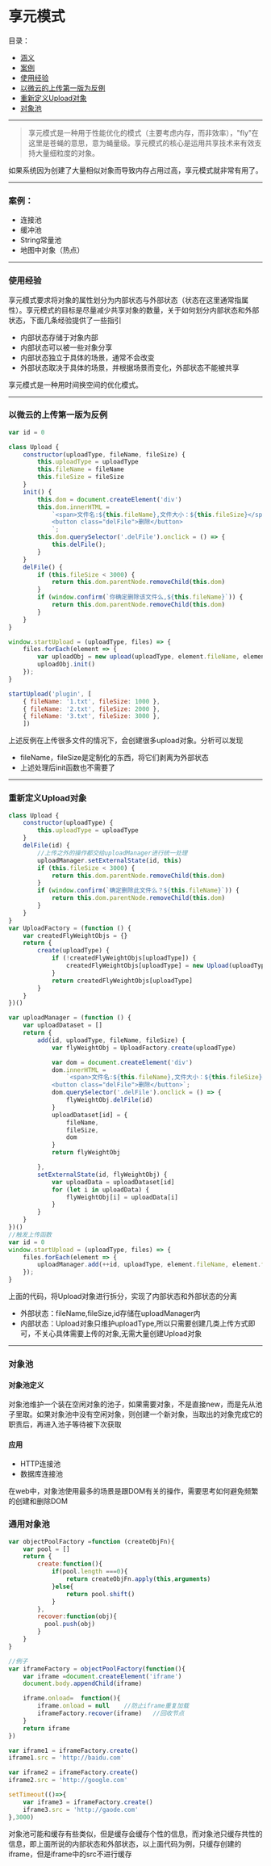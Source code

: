 # 享元模式
目录：
 - [涵义](#meaning)
 - [案例](#case)
 - [使用经验](#exp)
 - [以微云的上传第一版为反例](#bad)
 - [重新定义Upload对象](#good)
 - [对象池](#pool)

---

<span id='meaning'></span>
> 享元模式是一种用于性能优化的模式（主要考虑内存，而非效率），"fly"在这里是苍蝇的意思，意为蝇量级。享元模式的核心是运用共享技术来有效支持大量细粒度的对象。

如果系统因为创建了大量相似对象而导致内存占用过高，享元模式就非常有用了。

<span id='case'></span>

---

### 案例：
- 连接池
- 缓冲池
- String常量池
- 地图中对象（热点）

---

<span id='exp'></span>
### 使用经验
享元模式要求将对象的属性划分为内部状态与外部状态（状态在这里通常指属性）。享元模式的目标是尽量减少共享对象的数量，关于如何划分内部状态和外部状态，下面几条经验提供了一些指引
- 内部状态存储于对象内部
- 内部状态可以被一些对象分享
- 内部状态独立于具体的场景，通常不会改变
- 外部状态取决于具体的场景，并根据场景而变化，外部状态不能被共享

享元模式是一种用时间换空间的优化模式。

---

<span id='bad'></span>
### 以微云的上传第一版为反例
```js
var id = 0

class Upload {
    constructor(uploadType, fileName, fileSize) {
        this.uploadType = uploadType
        this.fileName = fileName
        this.fileSize = fileSize
    }
    init() {
        this.dom = document.createElement('div')
        this.dom.innerHTML =
            `<span>文件名:${this.fileName},文件大小：${this.fileSize}</span>
            <button class="delFile">删除</button>
            `;
        this.dom.querySelector('.delFile').onclick = () => {
            this.delFile();
        }
    }
    delFile() {
        if (this.fileSize < 3000) {
            return this.dom.parentNode.removeChild(this.dom)
        }
        if (window.confirm(`你确定删除该文件么,${this.fileName}`)) {
            return this.dom.parentNode.removeChild(this.dom)
        }
    }
}

window.startUpload = (uploadType, files) => {
    files.forEach(element => {
        var uploadObj = new upload(uploadType, element.fileName, element.fileSize);
        uploadObj.init()
    });
}

startUpload('plugin', [
    { fileName: '1.txt', fileSize: 1000 }, 
    { fileName: '2.txt', fileSize: 2000 }, 
    { fileName: '3.txt', fileSize: 3000 }, 
    ])
```

上述反例在上传很多文件的情况下，会创建很多upload对象。分析可以发现
- fileName，fileSize是定制化的东西，将它们剥离为外部状态
- 上述处理后init函数也不需要了

---

<span id='good'></span>
### 重新定义Upload对象
```js
class Upload {
    constructor(uploadType) {
        this.uploadType = uploadType
    }
    delFile(id) {
        //上传之外的操作都交给uploadManager进行统一处理
        uploadManager.setExternalState(id, this)
        if (this.fileSize < 3000) {
            return this.dom.parentNode.removeChild(this.dom)
        }
        if (window.confirm(`确定删除此文件么？${this.fileName}`)) {
            return this.dom.parentNode.removeChild(this.dom)
        }
    }
}
var UploadFactory = (function () {
    var createdFlyWeightObjs = {}
    return {
        create(uploadType) {
            if (!createdFlyWeightObjs[uploadType]) {
                createdFlyWeightObjs[uploadType] = new Upload(uploadType)
            }
            return createdFlyWeightObjs[uploadType]
        }
    }
})()

var uploadManager = (function () {
    var uploadDataset = []
    return {
        add(id, uploadType, fileName, fileSize) {
            var flyWeightObj = UploadFactory.create(uploadType)

            var dom = document.createElement('div')
            dom.innerHTML =
                `<span>文件名:${this.fileName},文件大小：${this.fileSize}</span>
            <button class="delFile">删除</button>`;
            dom.querySelector('.delFile').onclick = () => {
                flyWeightObj.delFile(id)
            }
            uploadDataset[id] = {
                fileName,
                fileSize,
                dom
            }
            return flyWeightObj

        },
        setExternalState(id, flyWeightObj) {
            var uploadData = uploadDataset[id]
            for (let i in uploadData) {
                flyWeightObj[i] = uploadData[i]
            }
        }
    }
})()
//触发上传函数
var id = 0
window.startUpload = (uploadType, files) => {
    files.forEach(element => {
        uploadManager.add(++id, uploadType, element.fileName, element.fileSize)
    });
}
```

上面的代码，将Upload对象进行拆分，实现了内部状态和外部状态的分离
- 外部状态：fileName,fileSize,id存储在uploadManager内
- 内部状态：Upload对象只维护uploadType,所以只需要创建几类上传方式即可，不关心具体需要上传的对象,无需大量创建Upload对象

---
<span id='pool'></span>
### 对象池

#### 对象池定义
对象池维护一个装在空闲对象的池子，如果需要对象，不是直接new，而是先从池子里取。如果对象池中没有空闲对象，则创建一个新对象，当取出的对象完成它的职责后，再进入池子等待被下次获取

#### 应用
- HTTP连接池
- 数据库连接池

在web中，对象池使用最多的场景是跟DOM有关的操作，需要思考如何避免频繁的创建和删除DOM

### 通用对象池
```js
var objectPoolFactory =function (createObjFn){
    var pool = []
    return {
        create:function(){
            if(pool.length ===0){
                return createObjFn.apply(this,arguments)
            }else{
                return pool.shift()
            }
        },
        recover:function(obj){
          pool.push(obj)  
        }
    }
}

//例子
var iframeFactory = objectPoolFactory(function(){
    var iframe =document.createElement('iframe')
    document.body.appendChild(iframe)

    iframe.onload=  function(){
        iframe.onload = null    //防止iframe重复加载
        iframeFactory.recover(iframe)   //回收节点
    }
    return iframe
})

var iframe1 = iframeFactory.create()
iframe1.src = 'http://baidu.com'

var iframe2 = iframeFactory.create()
iframe2.src = 'http://google.com'

setTimeout(()=>{
    var iframe3 = iframeFactory.create()
    iframe3.src = 'http://gaode.com'
},3000)
```

对象池可能和缓存有些类似，但是缓存会缓存个性的信息，而对象池只缓存共性的信息，即上面所说的内部状态和外部状态，以上面代码为例，只缓存创建的iframe，但是iframe中的src不进行缓存